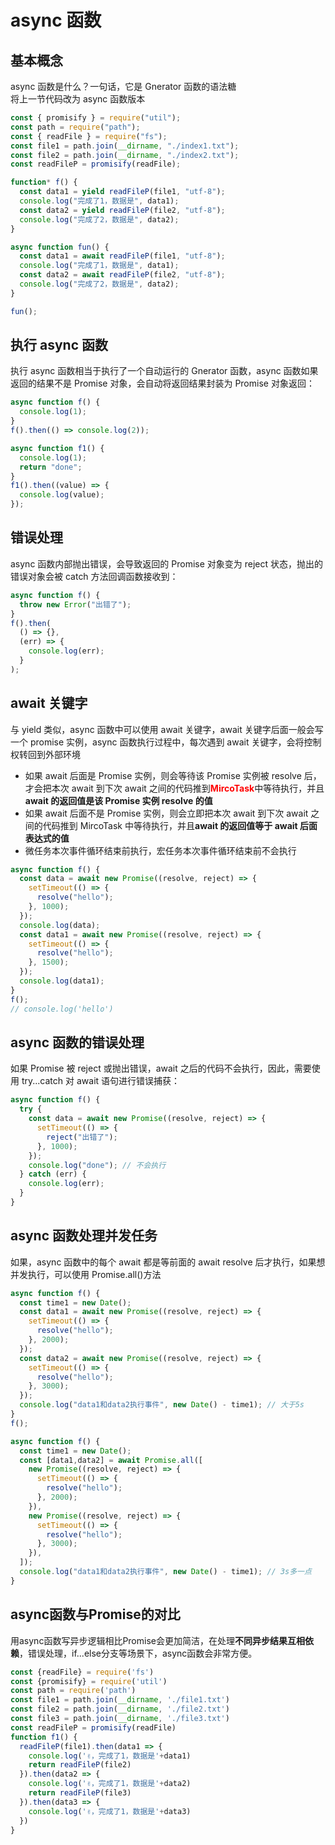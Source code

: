 # async 函数

## 基本概念

async 函数是什么？一句话，它是 Gnerator 函数的语法糖<br/>
将上一节代码改为 async 函数版本

```javascript
const { promisify } = require("util");
const path = require("path");
const { readFile } = require("fs");
const file1 = path.join(__dirname, "./index1.txt");
const file2 = path.join(__dirname, "./index2.txt");
const readFileP = promisify(readFile);

function* f() {
  const data1 = yield readFileP(file1, "utf-8");
  console.log("完成了1，数据是", data1);
  const data2 = yield readFileP(file2, "utf-8");
  console.log("完成了2，数据是", data2);
}

async function fun() {
  const data1 = await readFileP(file1, "utf-8");
  console.log("完成了1，数据是", data1);
  const data2 = await readFileP(file2, "utf-8");
  console.log("完成了2，数据是", data2);
}

fun();
```

## 执行 async 函数

执行 async 函数相当于执行了一个自动运行的 Gnerator 函数，async 函数如果返回的结果不是 Promise 对象，会自动将返回结果封装为 Promise 对象返回：

```javascript
async function f() {
  console.log(1);
}
f().then(() => console.log(2));

async function f1() {
  console.log(1);
  return "done";
}
f1().then((value) => {
  console.log(value);
});
```

## 错误处理

async 函数内部抛出错误，会导致返回的 Promise 对象变为 reject 状态，抛出的错误对象会被 catch 方法回调函数接收到：

```javascript
async function f() {
  throw new Error("出错了");
}
f().then(
  () => {},
  (err) => {
    console.log(err);
  }
);
```

## await 关键字

与 yield 类似，async 函数中可以使用 await 关键字，await 关键字后面一般会写一个 promise 实例，async 函数执行过程中，每次遇到 await 关键字，会将控制权转回到外部环境<br/>

- 如果 await 后面是 Promise 实例，则会等待该 Promise 实例被 resolve 后，才会把本次 await 到下次 await 之间的代码推到<span style="color:red;">**MircoTask**</span>中等待执行，并且**await 的返回值是该 Promise 实例 resolve 的值**
- 如果 await 后面不是 Promise 实例，则会立即把本次 await 到下次 await 之间的代码推到 MircoTask 中等待执行，并且**await 的返回值等于 await 后面表达式的值**
- 微任务本次事件循环结束前执行，宏任务本次事件循环结束前不会执行

```javascript
async function f() {
  const data = await new Promise((resolve, reject) => {
    setTimeout(() => {
      resolve("hello");
    }, 1000);
  });
  console.log(data);
  const data1 = await new Promise((resolve, reject) => {
    setTimeout(() => {
      resolve("hello");
    }, 1500);
  });
  console.log(data1);
}
f();
// console.log('hello')
```

## async 函数的错误处理

如果 Promise 被 reject 或抛出错误，await 之后的代码不会执行，因此，需要使用 try...catch 对 await 语句进行错误捕获：

```javascript
async function f() {
  try {
    const data = await new Promise((resolve, reject) => {
      setTimeout(() => {
        reject("出错了");
      }, 1000);
    });
    console.log("done"); // 不会执行
  } catch (err) {
    console.log(err);
  }
}
```

## async 函数处理并发任务

如果，async 函数中的每个 await 都是等前面的 await resolve 后才执行，如果想并发执行，可以使用 Promise.all()方法

```javascript
async function f() {
  const time1 = new Date();
  const data1 = await new Promise((resolve, reject) => {
    setTimeout(() => {
      resolve("hello");
    }, 2000);
  });
  const data2 = await new Promise((resolve, reject) => {
    setTimeout(() => {
      resolve("hello");
    }, 3000);
  });
  console.log("data1和data2执行事件", new Date() - time1); // 大于5s
}
f();
```

```javascript
async function f() {
  const time1 = new Date();
  const [data1,data2] = await Promise.all([
    new Promise((resolve, reject) => {
      setTimeout(() => {
        resolve("hello");
      }, 2000);
    }),
    new Promise((resolve, reject) => {
      setTimeout(() => {
        resolve("hello");
      }, 3000);
    }),
  ]);
  console.log("data1和data2执行事件", new Date() - time1); // 3s多一点
}
```
## async函数与Promise的对比
用async函数写异步逻辑相比Promise会更加简洁，在处理**不同异步结果互相依赖**，错误处理，if...else分支等场景下，async函数会非常方便。
```javascript
const {readFile} = require('fs')
const {promisify} = require('util')
const path = require('path')
const file1 = path.join(__dirname, './file1.txt')
const file2 = path.join(__dirname, './file2.txt')
const file3 = path.join(__dirname, './file3.txt')
const readFileP = promisify(readFile)
function f1() {
  readFileP(file1).then(data1 => {
    console.log('✌，完成了1，数据是'+data1)
    return readFileP(file2)
  }).then(data2 => {
    console.log('✌，完成了1，数据是'+data2)
    return readFileP(file3)
  }).then(data3 => {
    console.log('✌，完成了1，数据是'+data3)
  })
}
```